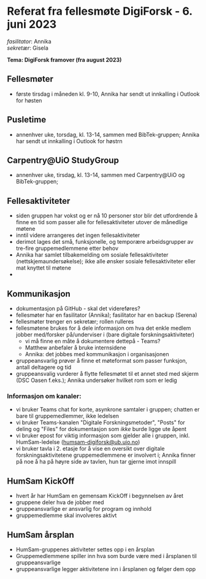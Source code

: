 # Referat fra fellesmøte DigiForsk - 6. juni 2023

*fasilitator*: Annika   
*sekretær*: Gisela   

**Tema: DigiForsk framover (fra august 2023)**

## Fellesmøter

- første tirsdag i måneden kl. 9-10, Annika har sendt ut innkalling i Outlook for høsten

## Pusletime

- annenhver uke, torsdag, kl. 13-14, sammen med BibTek-gruppen; Annika har sendt ut innkalling i Outlook for høstrn

## Carpentry@UiO StudyGroup

- annenhver uke, tirsdag, kl. 13-14, sammen med Carpentry@UiO og BibTek-gruppen; 

## Fellesaktiviteter

- siden gruppen har vokst og er nå 10 personer stor blir det utfordrende å finne en tid som passer alle for fellesaktiviteter utover de månedlige møtene
- inntil videre arrangeres det ingen fellesaktiviteter
- derimot lages det små, funksjonelle, og temporære arbeidsgrupper av tre-fire gruppemedlemmene etter behov
- Annika har samlet tilbakemelding om sosiale fellesaktiviteter (nettskjemaundersøkelse); ikke alle ønsker sosiale fellesaktiviteter eller mat knyttet til møtene
- 
## Kommunikasjon

- dokumentasjon på GitHub - skal det videreføres?
- fellesmøter har en fasilitator (Annika); fasilitator har en backup (Serena)
- fellesmøter trenger en sekretær; rollen rulleres
- fellesmøtene brukes for å dele informasjon om hva det enkle medlem jobber med/forsker på/underviser i (bare digitale forskningsaktiviteter)
  - vi må finne en måte å dokumentere dettepå - Teams?
  - Matthew anbefaler å bruke internsidene
  - Annika: det jobbes med kommunikasjon i organisasjonen
- gruppeansvarlig prøver å finne et møteformat som passer funksjon, antall deltagere og tid
- gruppeansvalig vurderer å flytte fellesmøtet til et annet sted med skjerm (DSC Oasen f.eks.); Annika undersøker hvilket rom som er ledig

### Informasjon om kanaler:

- vi bruker Teams chat for korte, asynkrone samtaler i gruppen; chatten er bare til gruppemedlemmer, ikke ledelsen
- vi bruker Teams-kanalen "Digitale Forskningsmetoder", "Posts" for deling og "Files" for dokumentasjon som *ikke* burde ligge ute åpent
- vi bruker epost for viktig informasjon som gjelder alle i gruppen, inkl. HumSam-ledelse (humsam-digiforsk@ub.uio.no)
- vi bruker tavla i 2. etasje for å vise en oversikt over digitale forskningsaktivitetene gruppemedlemmene er involvert i; Annika finner på noe å ha på høyre side av tavlen, hun tar gjerne imot innspill

## HumSam KickOff

- hvert år har HumSam en gemensam KickOff i begynnelsen av året
- gruppene deler hva de jobber med
- gruppeansvarlige er ansvarlig for program og innhold
- gruppemedlemme skal involveres aktivt

## HumSam årsplan

- HumSam-gruppenes aktiviteter settes opp i en årsplan
- Gruppemedlemmene spiller inn hva som burde være med i årsplanen til gruppeansvarlige
- gruppeansvarlige legger aktivitetene inn i årsplanen og følger dem opp
